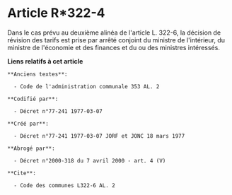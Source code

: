 # Article R*322-4

Dans le cas prévu au deuxième alinéa de l'article L. 322-6, la décision de révision des tarifs est prise par arrêté conjoint
du ministre de l'intérieur, du ministre de l'économie et des finances et du ou des ministres intéressés.

**Liens relatifs à cet article**

	**Anciens textes**:

	  - Code de l'administration communale 353 AL. 2

	**Codifié par**:

	  - Décret n°77-241 1977-03-07

	**Créé par**:

	  - Décret n°77-241 1977-03-07 JORF et JONC 18 mars 1977

	**Abrogé par**:

	  - Décret n°2000-318 du 7 avril 2000 - art. 4 (V)

	**Cite**:

	  - Code des communes L322-6 AL. 2
